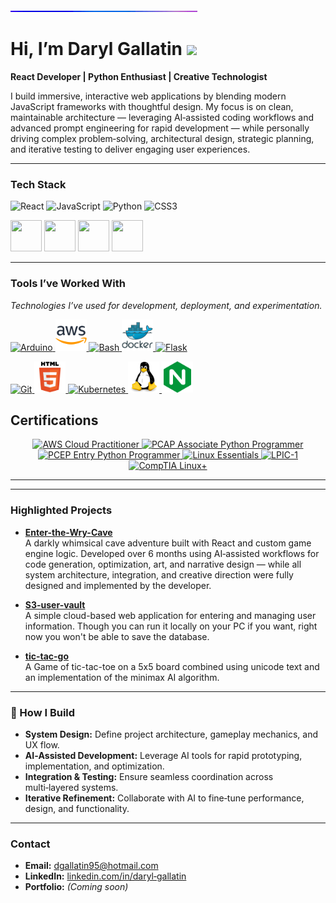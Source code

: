 <img src="https://github.com/AnderMendoza/AnderMendoza/raw/main/assets/line-neon.gif" style="max-width: 100%; display: inline-block;" data-target="animated-image.originalImage">

# Hi, I’m Daryl Gallatin <img src="https://raw.githubusercontent.com/MartinHeinz/MartinHeinz/master/wave.gif" width="35px">

**React Developer | Python Enthusiast | Creative Technologist**

I build immersive, interactive web applications by blending modern JavaScript frameworks with thoughtful design. My focus is on clean, maintainable architecture — leveraging AI‑assisted coding workflows and advanced prompt engineering for rapid development — while personally driving complex problem‑solving, architectural design, strategic planning, and iterative testing to deliver engaging user experiences.

---

### **Tech Stack**
![React](https://img.shields.io/badge/React-20232A?style=for-the-badge&logo=react&logoColor=61DAFB)
![JavaScript](https://img.shields.io/badge/JavaScript-323330?style=for-the-badge&logo=javascript&logoColor=F7DF1E)
![Python](https://img.shields.io/badge/Python-3776AB?style=for-the-badge&logo=python&logoColor=white)
![CSS3](https://img.shields.io/badge/CSS3-1572B6?style=for-the-badge&logo=css3&logoColor=white)

<p>
  <img src="https://cdn.jsdelivr.net/gh/devicons/devicon/icons/react/react-original.svg" width="50" height="50"/>
  <img src="https://cdn.jsdelivr.net/gh/devicons/devicon/icons/javascript/javascript-original.svg" width="50" height="50"/>
  <img src="https://cdn.jsdelivr.net/gh/devicons/devicon/icons/python/python-original.svg" width="50" height="50"/>
  <img src="https://cdn.jsdelivr.net/gh/devicons/devicon/icons/css3/css3-original.svg" width="50" height="50"/>
</p>


---

### **Tools I’ve Worked With**
*Technologies I’ve used for development, deployment, and experimentation.*

<p align="left">
  <!-- Row 1 -->
  <a href="https://www.arduino.cc/" target="_blank" rel="noreferrer">
    <img src="https://cdn.worldvectorlogo.com/logos/arduino-1.svg" alt="Arduino" width="50" height="50"/>
  </a>
  <a href="https://aws.amazon.com" target="_blank" rel="noreferrer">
    <img src="https://raw.githubusercontent.com/devicons/devicon/master/icons/amazonwebservices/amazonwebservices-original-wordmark.svg" alt="AWS" width="50" height="50"/>
  </a>
  <a href="https://www.gnu.org/software/bash/" target="_blank" rel="noreferrer">
    <img src="https://www.vectorlogo.zone/logos/gnu_bash/gnu_bash-icon.svg" alt="Bash" width="50" height="50"/>
  </a>
  <a href="https://www.docker.com/" target="_blank" rel="noreferrer">
    <img src="https://raw.githubusercontent.com/devicons/devicon/master/icons/docker/docker-original-wordmark.svg" alt="Docker" width="50" height="50"/>
  </a>
  <a href="https://flask.palletsprojects.com/" target="_blank" rel="noreferrer">
    <img src="https://www.vectorlogo.zone/logos/pocoo_flask/pocoo_flask-icon.svg" alt="Flask" width="50" height="50"/>
  </a>
</p>

<p align="left">
  <!-- Row 2 -->
  <a href="https://git-scm.com/" target="_blank" rel="noreferrer">
    <img src="https://www.vectorlogo.zone/logos/git-scm/git-scm-icon.svg" alt="Git" width="50" height="50"/>
  </a>
  <a href="https://www.w3.org/html/" target="_blank" rel="noreferrer">
    <img src="https://raw.githubusercontent.com/devicons/devicon/master/icons/html5/html5-original-wordmark.svg" alt="HTML5" width="50" height="50"/>
  </a>
  <a href="https://kubernetes.io" target="_blank" rel="noreferrer">
    <img src="https://www.vectorlogo.zone/logos/kubernetes/kubernetes-icon.svg" alt="Kubernetes" width="50" height="50"/>
  </a>
  <a href="https://www.linux.org/" target="_blank" rel="noreferrer">
    <img src="https://raw.githubusercontent.com/devicons/devicon/master/icons/linux/linux-original.svg" alt="Linux" width="50" height="50"/>
  </a>
  <a href="https://www.nginx.com" target="_blank" rel="noreferrer">
    <img src="https://raw.githubusercontent.com/devicons/devicon/master/icons/nginx/nginx-original.svg" alt="Nginx" width="50" height="50"/>
  </a>
</p>

## Certifications


<div align="center">

<a href="https://www.credly.com/badges/51154c64-d5df-4cf8-8151-f963733d7c20" target="_blank">
  <img src="https://img.shields.io/badge/AWS%20Cloud%20Practitioner-232F3E?style=for-the-badge&logo=amazon-aws&logoColor=white" alt="AWS Cloud Practitioner"/>
</a>

<a href="https://www.credly.com/badges/fade43df-306a-4f87-a8a0-3df7724429b8/linked_in_profile" target="_blank">
  <img src="https://img.shields.io/badge/PCAP%20Python%20Associate-3776AB?style=for-the-badge&logo=python&logoColor=white" alt="PCAP Associate Python Programmer"/>
</a>

<a href="https://www.credly.com/badges/e39b4d12-bc34-42f5-8c91-1c1c2118bc3f/public_url" target="_blank">
  <img src="https://img.shields.io/badge/PCEP%20Python%20Entry%20Level-3776AB?style=for-the-badge&logo=python&logoColor=white" alt="PCEP Entry Python Programmer"/>
</a>

<a href="https://cs.lpi.org/caf/Xamman/certification/verify/LPI000636135/eslu89r4jl" target="_blank">
  <img src="https://img.shields.io/badge/Linux%20Essentials-333333?style=for-the-badge&logo=linux&logoColor=white" alt="Linux Essentials"/>
</a>

<a href="https://cs.lpi.org/caf/Xamman/certification/verify/LPI000636135/eslu89r4jl" target="_blank">
  <img src="https://img.shields.io/badge/LPIC--1-333333?style=for-the-badge&logo=linux&logoColor=white" alt="LPIC-1"/>
</a>

<a href="https://www.credly.com/badges/693351c9-53c7-408d-9345-ad2372115244/public_url" target="_blank">
  <img src="https://img.shields.io/badge/Linux%2B%20Certified-0078D4?style=for-the-badge&logo=linux&logoColor=white" alt="CompTIA Linux+"/>
</a>

</div>


---



---

### **Highlighted Projects**
- **[Enter-the-Wry-Cave](https://github.com/darylgallatin/Enter-the-Wry-Cave)**  
  A darkly whimsical cave adventure built with React and custom game engine logic. Developed over 6 months using AI‑assisted workflows for code generation,      optimization, art, and narrative design — while all system architecture, integration, and creative direction were fully designed and implemented by the developer. 

- **[S3-user-vault](https://github.com/darylgallatin/S3-user-vault)**  
  A simple cloud-based web application for entering and managing user information. Though you can run it locally on your PC if you want, right now you won't be able to save the database.

- **[tic-tac-go](https://github.com/darylgallatin/tic-tac-go)**  
  A Game of tic-tac-toe on a 5x5 board combined using unicode text and an implementation of the minimax AI algorithm.

---

### 🧠 How I Build
- **System Design:** Define project architecture, gameplay mechanics, and UX flow.  
- **AI‑Assisted Development:** Leverage AI tools for rapid prototyping, implementation, and optimization.  
- **Integration & Testing:** Ensure seamless coordination across multi‑layered systems.  
- **Iterative Refinement:** Collaborate with AI to fine‑tune performance, design, and functionality.  

---

### **Contact**
- **Email:** dgallatin95@hotmail.com  
- **LinkedIn:** [linkedin.com/in/daryl‑gallatin](#)  
- **Portfolio:** *(Coming soon)*  
 
